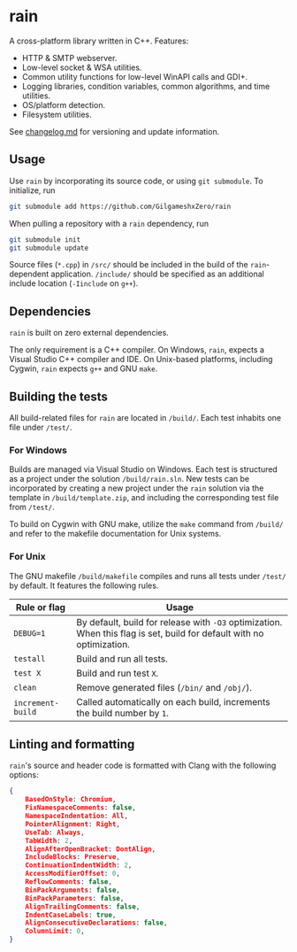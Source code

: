 # rain

A cross-platform library written in C++. Features:

* HTTP & SMTP webserver.
* Low-level socket & WSA utilities.
* Common utility functions for low-level WinAPI calls and GDI+.
* Logging libraries, condition variables, common algorithms, and time utilities.
* OS/platform detection.
* Filesystem utilities.

See [changelog.md](changelog.md) for versioning and update information.

## Usage

Use `rain` by incorporating its source code, or using `git submodule`. To initialize, run

```bash
git submodule add https://github.com/GilgameshxZero/rain
```

When pulling a repository with a `rain` dependency, run

```bash
git submodule init
git submodule update
```

Source files (`*.cpp`) in `/src/` should be included in the build of the `rain`-dependent application. `/include/` should be specified as an additional include location (`-Iinclude` on `g++`).

## Dependencies

`rain` is built on zero external dependencies.

The only requirement is a C++ compiler. On Windows, `rain`, expects a Visual Studio C++ compiler and IDE. On Unix-based platforms, including Cygwin, `rain` expects `g++` and GNU `make`.

## Building the tests

All build-related files for `rain` are located in `/build/`. Each test inhabits one file under `/test/`.

### For Windows

Builds are managed via Visual Studio on Windows. Each test is structured as a project under the solution `/build/rain.sln`. New tests can be incorporated by creating a new project under the `rain` solution via the template in `/build/template.zip`, and including the corresponding test file from `/test/`.

To build on Cygwin with GNU make, utilize the `make` command from `/build/` and refer to the makefile documentation for Unix systems.

### For Unix

The GNU makefile `/build/makefile` compiles and runs all tests under `/test/` by default. It features the following rules.

Rule or flag|Usage
-|-
`DEBUG=1`|By default, build for release with `-O3` optimization. When this flag is set, build for default with no optimization.
`testall`|Build and run all tests.
`test X`|Build and run test `X`.
`clean`|Remove generated files (`/bin/` and `/obj/`).
`increment-build`|Called automatically on each build, increments the build number by `1`.

## Linting and formatting

`rain`'s source and header code is formatted with Clang with the following options:

```json
{
	BasedOnStyle: Chromium,
	FixNamespaceComments: false,
	NamespaceIndentation: All,
	PointerAlignment: Right,
	UseTab: Always,
	TabWidth: 2,
	AlignAfterOpenBracket: DontAlign,
	IncludeBlocks: Preserve,
	ContinuationIndentWidth: 2,
	AccessModifierOffset: 0,
	ReflowComments: false,
	BinPackArguments: false,
	BinPackParameters: false,
	AlignTrailingComments: false,
	IndentCaseLabels: true,
	AlignConsecutiveDeclarations: false,
	ColumnLimit: 0,
}
```
